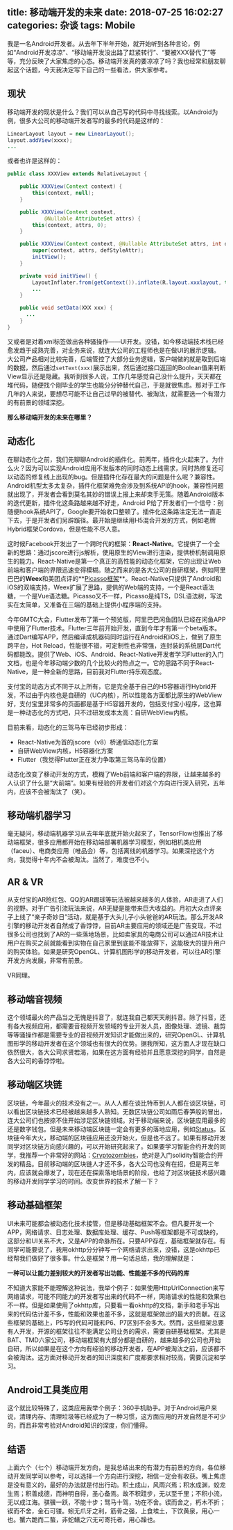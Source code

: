 title: 移动端开发的未来
date: 2018-07-25 16:02:27
categories: 杂谈
tags: Mobile
---

我是一名Android开发者。从去年下半年开始，就开始听到各种言论，例如“Android开发凉凉”、“移动端开发没出路了赶紧转行”、“要被XXX替代了”等等，充分反映了大家焦虑的心态。移动端开发真的要凉凉了吗？我也经常和朋友聊起这个话题，今天我决定写下自己的一些看法，供大家参考。

## 现状

移动端开发的现状是什么？我们可以从自己写的代码中寻找线索。以Android为例，很多大公司的移动端开发者写的最多的代码是这样的：

```java
LinearLayout layout = new LinearLayout();
layout.addView(xxxx);
...
```

或者也许是这样的：

```java
public class XXXView extends RelativeLayout {

    public XXXView(Context context) {
        this(context, null);
    }

    public XXXView(Context context,
            @Nullable AttributeSet attrs) {
        this(context, attrs, 0);
    }

    public XXXView(Context context, @Nullable AttributeSet attrs, int defStyleAttr) {
        super(context, attrs, defStyleAttr);
        initView();
    }

    private void initView() {
        LayoutInflater.from(getContext()).inflate(R.layout.xxxlayout, this, true);
        ...
    }

    public void setData(XXX xxx) {
      ...
    }
}
```

又或者是对着xml标签做出各种骚操作——UI开发。没错，如今移动端技术栈已经愈发趋于成熟完善，对业务来说，就连大公司的工程师也是在做UI的展示逻辑。大公司产品相对比较完善，后端管控了大部分业务逻辑，客户端做的就是取到后端的数据，然后通过`setText(xxx)`展示出来，然后通过接口返回的Boolean值来判断View显示还是隐藏。我听到很多人说，工作几年感觉自己没什么提升，天天都在堆代码，随便找个刚毕业的学生也能分分钟替代自己，于是就很焦虑。那对于工作几年的人来说，要想尽可能不让自己过早的被替代、被淘汰，就需要选一个有潜力的有前景的领域深挖。

**那么移动端开发的未来在哪里？**

## 动态化

在聊动态化之前，我们先聊聊Android的插件化。前两年，插件化火起来了。为什么火？因为可以实现Android应用不发版本的同时动态上线需求，同时热修复还可以动态的修复线上出现的bug。但是插件化存在最大的问题是什么呢？兼容性。Android机型太多太复杂，插件化框架难免会涉及到系统API的hook，兼容性问题就出现了，开发者会看到莫名其妙的错误上报上来却束手无策。随着Android版本的迭代更新，插件化这条路越来越不好走，Android P给了开发者们一个信号：别随便hook系统API了，Google要开始收口整顿了。插件化这条路注定无法一直走下去，于是开发者们另辟蹊径。最开始是继续用H5混合开发的方式，例如老牌Hybrid框架Cordova，但是性能不尽人意。

这时候Facebook开发出了一个跨时代的框架：**React-Native**。它提供了一个全新的思路：通过jscore进行js解析，使用原生的View进行渲染，提供桥机制调用原生的能力。React-Native是第一个真正的高性能的动态化框架，它的出现让Web前端和客户端的界限迅速变得模糊。随之而来的是各大公司的自研框架，例如阿里巴巴的**Weex**和美团点评的**[Picasso框架](https://tech.meituan.com/picasso_the_future.html)**。React-Native只提供了Android和iOS的双端支持，Weex扩展了思路，提供的Web端的支持，一个是React语法糖，一个是Vue语法糖。Picasso又不一样，Picasso是纯TS，DSL语法树，写法实在太简单，又准备在三端的基础上提供小程序端的支持。

今年GMTC大会，Flutter发布了第一个预览版，阿里巴巴闲鱼团队已经在闲鱼APP中使用了Flutter技术。Flutter三年前开始开发，直到今年才有第一个beta版本。通过Dart编写APP，然后编译成机器码同时运行在Android和iOS上，做到了原生跨平台，Hot Reload，性能很不错，可定制性也非常强，连封装的系统层Dart代码都能改。提供了Web、iOS、Android、React-Native开发者学习Flutter的入门文档，也是今年移动端少数的几个比较火的热点之一。它的思路不同于React-Native，是一种全新的思路，目前我对Flutter持乐观态度。

支付宝的动态方式不同于以上所有，它是完全基于自己的H5容器进行Hybrid开发，不过由于内核也是自研的（UC内核），所以性能各方面都比原生的WebView好，支付宝里非常多的页面都是基于H5容器开发的，包括支付宝小程序，这也算是一种动态化的方式吧，只不过研发成本太高：自研WebView内核。

目前来看，动态化的三驾马车已经初步形成：

- React-Native为首的jscore（v8）桥通信动态化方案
- 自研WebView内核，H5容器化方案
- Flutter（我觉得Flutter正在发力争取第三驾马车的位置）

动态化改变了移动开发的方式，模糊了Web前端和客户端的界限，让越来越多的人认识了什么是“大前端”。如果有经验的开发者们对这个方向进行深入研究，五年内，应该不会被淘汰了（笑）。

## 移动端机器学习

毫无疑问，移动端机器学习从去年年底就开始火起来了，TensorFlow也推出了移动端框架，很多应用都开始在移动端部署机器学习模型，例如相机类应用（faceu）、电商类应用（唯品会）等，包括离线的机器学习。如果深挖这个方向，我觉得十年内不会被淘汰。当然了，难度也不小。

## AR & VR

从支付宝的AR抢红包、QQ的AR踢球等玩法被越来越多的人体验，AR走进了人们的视野。对于广告引流玩法来说，AR无疑是能带来巨大收益的。月初大众点评亲子上线了“亲子奇妙日”活动，就是基于大头儿子小头爸爸的AR玩法。那么开发AR引擎的移动开发者自然成了香饽饽，目前AR主要应用的领域还是广告变现，不过很多公司也找到了AR的一些落地场景，比如卖家具的电商公司可以通过AR技术让用户在购买之前就能看到实物在自己家里到底能不能放得下，这能极大的提升用户的购买体验。如果是研究OpenGL、计算机图形学的移动开发者，可以往AR引擎开发方向发展，非常有前景。

VR同理。

## 移动端音视频

这个领域最火的产品当之无愧是抖音了，就连我自己都天天刷抖音。除了抖音，还有各大视频应用，都需要音视频开发领域的专业开发人员，图像处理、滤镜、裁剪等等骚操作都是需要专业的音视频开发知识才能做出来的，研究OpenGL、计算机图形学的移动开发者在这个领域也有很大的优势。据我所知，这方面人才现在缺口依然很大，各大公司求贤若渴，如果在这方面有经验并且愿意深挖的同学，自然是各大公司的香饽饽啦。

## 移动端区块链

区块链，今年最火的技术没有之一。从人人都在谈比特币到人人都在谈区块链，可以看出区块链技术已经被越来越多人熟知。无数区块链公司如雨后春笋般的冒出，连大公司们也按捺不住开始涉足区块链领域。对于移动端来说，区块链应用最多的还是数字钱包。但是未来移动端区块链一定会有更多的落地应用，例如[Status](https://status.im/)。区块链今年大火，移动端的区块链应用还没开始火，但是也不远了。如果有移动开发同学对区块链方向感兴趣的，可以开始研究起来了。如果要学习智能合约开发的同学，我推荐一个非常好的网站：[Cryptozombies](https://cryptozombies.io/)，绝对是入门solidity智能合约开发的精品。目前移动端的区块链人才还不多，各大公司也没有在招，但是两三年内，应该就会爆发了，现在还在探索落地场景的阶段，也给了对区块链技术感兴趣的移动开发同学学习的时间。改变世界的技术了解一下？

## 移动基础框架

UI未来可能都会被动态化技术接管，但是移动基础框架不会。但凡要开发一个APP，网络请求、日志处理、数据库处理、缓存、Push等框架都是不可或缺的，这部分和UI关系不大，又是APP的命脉所在。只要APP存在，基础框架就存在。有同学可能要说了，我用okhttp分分钟写一个网络请求出来，没错，这是okhttp已经帮我们做好了很多事。什么是框架？用一句话总结，我的理解就是：

**一种可以让能力差别较大的开发者写出功能、性能差不多的代码的库**

不知道大家能不能理解这种说法，我举个例子：如果使用HttpUrlConnection来写网络请求，可能不同能力的开发者写出来的代码不一样，网络请求的性能和效果也不一样。但是如果使用了okhttp库，只要看一看okhttp的文档，新手和老手写出来的代码估计差不多，性能和效果也差不多，这就是框架做出的最大的贡献。在这些框架的基础上，P5写的代码可能和P6、P7区别不会多大。然而，这些框架总要有人开发，开源的框架往往不能满足公司业务的需求，需要自研基础框架。尤其是BAT、TMD六家公司，移动端框架有大部分都是自研的，越来越多的公司也开始自研，所以如果是在这个方向有经验的移动开发者，在APP被淘汰之前，应该都不会被淘汰。这方面对移动开发者的知识深度和广度都要求相对较高，需要沉淀和学习。

## Android工具类应用

这个就比较特殊了，这类应用我举个例子：360手机助手。对于Android用户来说，清理内存、清理垃圾等已经成为了一种习惯，这方面应用的开发自然是不可少的，而且非常考验对Android知识的深度，你们懂得。

## 结语

上面六个（七个）移动端开发方向，是我总结出来的有潜力有前景的方向，各位移动开发同学可以参考，可以选择一个方向进行深挖，相信一定会有收获。嘴上焦虑是没有意义的，最好的办法就是付出行动。积土成山，风雨兴焉；积水成渊，蛟龙生焉；积善成德，而神明自得，圣心备焉。故不积跬步，无以至千里；不积小流，无以成江海。骐骥一跃，不能十步；驽马十驾，功在不舍。锲而舍之，朽木不折；锲而不舍，金石可镂。蚓无爪牙之利，筋骨之强，上食埃土，下饮黄泉，用心一也。蟹六跪而二螯，非蛇鳝之穴无可寄托者，用心躁也。